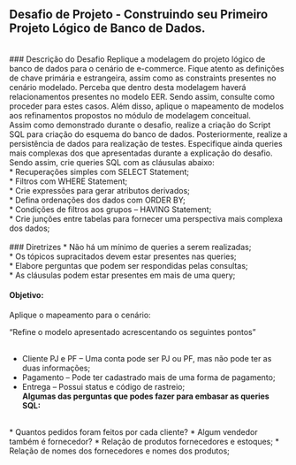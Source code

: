 ## Desafio de  Projeto - Construindo seu Primeiro Projeto Lógico de Banco de Dados.
<br>
### Descrição do Desafio
Replique a modelagem do projeto lógico de banco de dados para o cenário de e-commerce. Fique atento as definições de chave primária e estrangeira, assim como as constraints presentes no cenário modelado. Perceba que dentro desta modelagem haverá relacionamentos presentes no modelo EER. Sendo assim, consulte como proceder para estes casos. Além disso, aplique o mapeamento de modelos aos refinamentos propostos no módulo de modelagem conceitual.
<br>
Assim como demonstrado durante o desafio, realize a criação do Script SQL para criação do esquema do banco de dados. Posteriormente, realize a persistência de dados para realização de testes. Especifique ainda queries mais complexas dos que apresentadas durante a explicação do desafio. Sendo assim, crie queries SQL com as cláusulas abaixo:
<br>
* Recuperações simples com SELECT Statement; <br>
* Filtros com WHERE Statement;<br>
* Crie expressões para gerar atributos derivados;<br>
* Defina ordenações dos dados com ORDER BY;<br>
* Condições de filtros aos grupos – HAVING Statement;<br>
* Crie junções entre tabelas para fornecer uma perspectiva mais complexa dos dados;<br><br>
### Diretrizes
* Não há um mínimo de queries a serem realizadas;<br>
* Os tópicos supracitados devem estar presentes nas queries;<br>
* Elabore perguntas que podem ser respondidas pelas consultas;<br>
* As cláusulas podem estar presentes em mais de uma query;<br>

#### Objetivo:
Aplique o mapeamento para o  cenário:<br>

“Refine o modelo apresentado acrescentando os seguintes pontos”<br><br>

* Cliente PJ e PF – Uma conta pode ser PJ ou PF, mas não pode ter as duas informações;<br>
* Pagamento – Pode ter cadastrado mais de uma forma de pagamento;<br>
* Entrega – Possui status e código de rastreio;<br>
<b> Algumas das perguntas que podes fazer para embasar as queries SQL:</b><br>
<br>
* Quantos pedidos foram feitos por cada cliente?
* Algum vendedor também é fornecedor?
* Relação de produtos fornecedores e estoques;
* Relação de nomes dos fornecedores e nomes dos produtos;